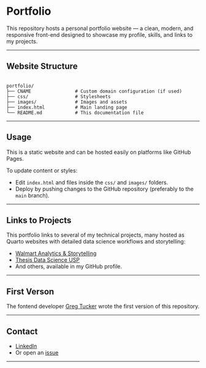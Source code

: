 # Portfolio

This repository hosts a personal portfolio website — a clean, modern, and responsive front-end designed to showcase my profile, skills, and links to my projects.

---

## Website Structure

```

portfolio/
├── CNAME                # Custom domain configuration (if used)
├── css/                 # Stylesheets
├── images/              # Images and assets
├── index.html           # Main landing page
└── README.md            # This documentation file

```

---

## Usage

This is a static website and can be hosted easily on platforms like GitHub Pages.

To update content or styles:

- Edit `index.html` and files inside the `css/` and `images/` folders.
- Deploy by pushing changes to the GitHub repository (preferably to the `main` branch).

---

## Links to Projects

This portfolio links to several of my technical projects, many hosted as Quarto websites with detailed data science workflows and storytelling:

- [Walmart Analytics & Storytelling](https://github.com/celsomsilva/walmart-analytics-storytelling)
- [Thesis Data Science USP](https://github.com/celsomsilva/thesis-data-science-usp)
- And others, available in my GitHub profile.

---

## First Verson

The fontend developer [Greg Tucker](https://github.com/glancer000) wrote the first version of this repository.

---

## Contact  

- [LinkedIn](https://linkedin.com/in/celso-m-silva)  
- Or open an [issue](https://github.com/celsomsilva/portfolio/issues) 

---



